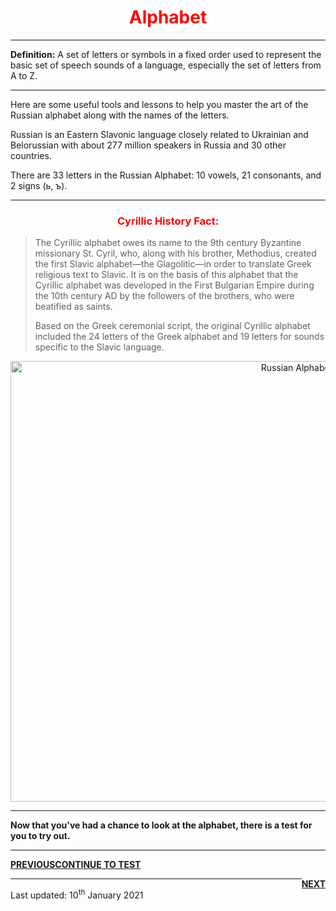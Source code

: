 <div class="container">
<h1 style="text-align:center; color:red;">Alphabet</h1>
<hr>
 <p><b>Definition:</b> A set of letters or symbols in a fixed order used to represent the basic set of speech sounds of a language, especially the set of letters from A to Z.</p>
 <hr>
<p>Here are some useful tools and lessons to help you master the art of the Russian alphabet along with the names of the letters.</p>

<p>Russian is an Eastern Slavonic language closely related to Ukrainian and Belorussian with about 277 million speakers in Russia and 30 other countries.</p>

<p>There are 33 letters in the Russian Alphabet: 10 vowels, 21 consonants, and 2 signs (ь, ъ).</p>
<hr>
<h3 style="text-align:center; color:red;">Cyrillic History Fact:</h3>
<blockquote cite="https://learnrussian.rt.com/alphabet/the-history-of-the-cyrillic-alphabet/">

<p>The Cyrillic alphabet owes its name to the 9th century Byzantine missionary St. Cyril, who, along with his brother, Methodius, created the first Slavic alphabet—the Glagolitic—in order to translate Greek religious text to Slavic. It is on the basis of this alphabet that the Cyrillic alphabet was developed in the First Bulgarian Empire during the 10th century AD by the followers of the brothers, who were beatified as saints.</p>

<p>Based on the Greek ceremonial script, the original Cyrillic alphabet included the 24 letters of the Greek alphabet and 19 letters for sounds specific to the Slavic language.</p>
</blockquote>
</div>
<div class="container">
<p style="text-align:center;"><img src="https://bencrowder.net/images/languages/RussianAlphabet.png/" alt="Russian Alphabet" width="900" height="705"></p>
 </div>
 <hr>  
 <p><b> Now that you've had a chance to look at the alphabet, there is a test for you to try out.</b>
 <br>  
 <hr>
  <div class="container">
<p> <a style="float:left;" href="https://jameslock98.github.io/SML5202-2020-Final-JamesLock/" class="btn2"> <b>PREVIOUS</b> </a> </p>
 <p> <a style="float:center;" href="https://jameslock98.github.io/SML5202-2020-Final-JamesLock/page7.html" class="btn2"> <b>CONTINUE TO TEST</b> </a> </p> 
 <p> <a style="float:right;" href="https://jameslock98.github.io/SML5202-2020-Final-JamesLock/page3.html" class="btn2"> <b>NEXT</b> </a> </p>

 <hr>
  <p> Last updated: 10<sup>th</sup> January 2021 </p>
